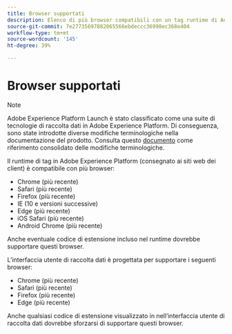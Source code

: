 ```yaml
---
title: Browser supportati
description: Elenco di più browser compatibili con un tag runtime di Adobe Experience Platform.
source-git-commit: 7e27735697882065566ebdeccc36998ec368e404
workflow-type: tm+mt
source-wordcount: '145'
ht-degree: 39%

---
```


# Browser supportati

>[!NOTE]
>
>Adobe Experience Platform Launch è stato classificato come una suite di tecnologie di raccolta dati in Adobe Experience Platform. Di conseguenza, sono state introdotte diverse modifiche terminologiche nella documentazione del prodotto. Consulta questo [documento](../term-updates.md) come riferimento consolidato delle modifiche terminologiche.

Il runtime di tag in Adobe Experience Platform (consegnato ai siti web dei client) è compatibile con più browser:

- Chrome (più recente)
- Safari (più recente)
- Firefox (più recente)
- IE (10 e versioni successive)
- Edge (più recente)
- iOS Safari (più recente)
- Android Chrome (più recente)

Anche eventuale codice di estensione incluso nel runtime dovrebbe supportare questi browser.

L’interfaccia utente di raccolta dati è progettata per supportare i seguenti browser:

- Chrome (più recente)
- Safari (più recente)
- Firefox (più recente)
- Edge (più recente)

Anche qualsiasi codice di estensione visualizzato in nell’interfaccia utente di raccolta dati dovrebbe sforzarsi di supportare questi browser.
